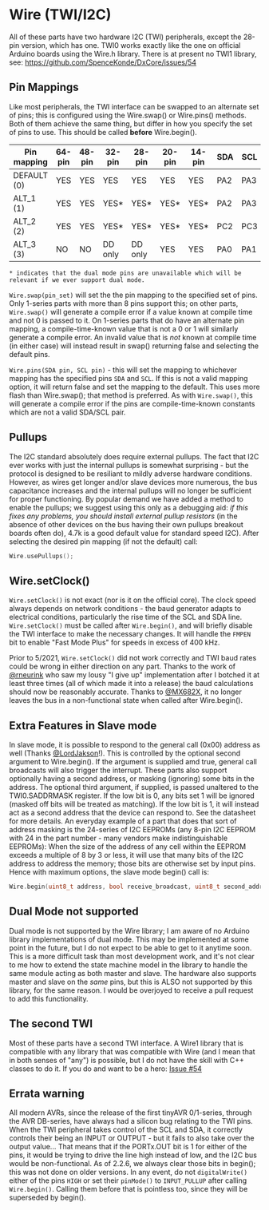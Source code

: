 # Wire (TWI/I2C)
All of these parts have two hardware I2C (TWI) peripherals, except the 28-pin version, which has one. TWI0 works exactly like the one on official Arduino boards using the Wire.h library. There is at present no TWI1 library, see: https://github.com/SpenceKonde/DxCore/issues/54

## Pin Mappings
Like most peripherals, the TWI interface can be swapped to an alternate set of pins; this is configured using the Wire.swap() or Wire.pins() methods. Both of them achieve the same thing, but differ in how you specify the set of pins to use. This should be called **before** Wire.begin().


| Pin mapping | 64-pin | 48-pin | 32-pin  | 28-pin  | 20-pin | 14-pin | SDA | SCL | Dual SDA | Dual SCL |
|-------------|--------|--------|---------|---------|--------|--------|-----|-----|----------|----------|
| DEFAULT (0) |  YES   |  YES   |   YES   |   YES   |  YES   |  YES   | PA2 | PA3 | PC2      | PC3      |
| ALT_1   (1) |  YES   |  YES   |   YES*  |   YES*  |  YES*  |  YES*  | PA2 | PA3 | PC6      | PC7      |
| ALT_2   (2) |  YES   |  YES   |   YES*  |   YES*  |  YES*  |  YES*  | PC2 | PC3 | PC6      | PC7      |
| ALT_3   (3) |  NO    |  NO    | DD only | DD only |  YES   |  YES   | PA0 | PA1 | PC2      | PC3      |

`* indicates that the dual mode pins are unavailable which will be relevant if we ever support dual mode. `

`Wire.swap(pin_set)` will set the the pin mapping to the specified set of pins. Only 1-series parts with more than 8 pins support this; on other parts,  `Wire.swap()` will generate a compile error if a value known at compile time and not 0 is passed to it. On 1-series parts that do have an alternate pin mapping, a compile-time-known value that is not a 0 or 1 will similarly generate a compile error. An invalid value that is *not* known at compile time (in either case) will instead result in swap() returning false and selecting the default pins.

`Wire.pins(SDA pin, SCL pin)` - this will set the mapping to whichever mapping has the specified pins `SDA` and `SCL`. If this is not a valid mapping option, it will return false and set the mapping to the default. This uses more flash than Wire.swap(); that method is preferred. As with `Wire.swap()`, this will generate a compile error if the pins are compile-time-known constants which are not a valid SDA/SCL pair.

## Pullups
The I2C standard absolutely does require external pullups. The fact that I2C ever works with just the internal pullups is somewhat surprising - but the protocol is designed to be resiliant to mildly adverse hardware conditions. However, as wires get longer and/or slave devices more numerous, the bus capacitance increases and the internal pullups will no longer be sufficient for proper functioning. By popular demand we have added a method to enable the pullups; we suggest using this only as a debugging aid: *if this fixes any problems, you should install external pullup resistors* (in the absence of other devices on the bus having their own pullups breakout boards often do), 4.7k is a good default value for standard speed I2C). After selecting the desired pin mapping (if not the default) call:
```c++
Wire.usePullups();
```

## Wire.setClock()
`Wire.setClock()` is not exact (nor is it on the official core). The clock speed always depends on network conditions - the baud generator adapts to electrical conditions, particularly the rise time of the SCL and SDA line. `Wire.setClock()` must be called after `Wire.begin()`, and will briefly disable the TWI interface to make the necessary changes. It will handle the `FMPEN` bit to enable "Fast Mode Plus" for speeds in excess of 400 kHz.

Prior to 5/2021, `Wire.setClock()` did not work correctly and TWI baud rates could be wrong in either direction on any part. Thanks to the work of [@rneurink](https://github.com/rneurink) who saw my lousy "I give up" implementation after I botched it at least three times (all of which made it into a release) the baud calculations should now be reasonably accurate. Thanks to [@MX682X](https://github.com/MX682X), it no longer leaves the bus in a non-functional state when called after Wire.begin().

## Extra Features in Slave mode
In slave mode, it is  possible to respond to the general call (0x00) address as well (Thanks [@LordJakson](https://github.com/LordJakson)!). This is controlled by the optional second argument to Wire.begin(). If the argument is supplied amd true, general call broadcasts will also trigger the interrupt. These parts also support optionally having a second address, or masking (ignoring) some bits in the address. The optional third argument, if supplied, is passed unaltered to the TWI0.SADDRMASK register. If the low bit is 0, any bits set 1 will be ignored (masked off bits will be treated as matching). If the low bit is 1, it will instead act as a second address that the device can respond to. See the datasheet for more details. An everyday example of a part that does that sort of address masking is the 24-series of I2C EEPROMs (any 8-pin I2C EEPROM with 24 in the part number - many vendors make indistinguishable EEPROMs): When the size of the address of any cell within the EEPROM exceeds a multiple of 8 by 3 or less, it will use that many bits of the I2C address to address the memory; those bits are otherwise set by input pins. Hence with maximum options, the slave mode begin() call is:
```c++
Wire.begin(uint8_t address, bool receive_broadcast, uint8_t second_address)
```

## Dual Mode not supported
Dual mode is not supported by the Wire library; I am aware of no Arduino library implementations of dual mode. This may be implemented at some point in the future, but I do not expect to be able to get to it anytime soon. This is a more difficult task than most development work, and it's not clear to me how to extend the state machine model in the library to handle the same module acting as both master and slave. The hardware also supports master and slave on the *same* pins, but this is ALSO not supported by this library, for the same reason. I would be overjoyed to receive a pull request to add this functionality.

## The second TWI
Most of these parts have a second TWI interface. A Wire1 library that is compatible with any library that was compatible with Wire (and I mean that in both senses of "any") is possible, but I do not have the skill with C++ classes to do it. If you do and want to be a hero: [Issue #54](https://github.com/SpenceKonde/DxCore/issues/54)


## Errata warning
All modern AVRs, since the release of the first tinyAVR 0/1-series, through the AVR DB-series, have always had a silicon bug relating to the TWI pins. When the TWI peripheral takes control of the SCL and SDA, it correctly controls their being an INPUT or OUTPUT - but it fails to also take over the output value... That means that if the PORTx.OUT bit is 1 for either of the pins, it would be trying to drive the line high instead of low, and the I2C bus would be non-functional. As of 2.2.6, we always clear those bits in begin(); this was not done on older versions. In any event, do not `digitalWrite()` either of the pins  `HIGH` or set their `pinMode()` to `INPUT_PULLUP` after calling `Wire.begin()`. Calling them before that is pointless too, since they will be superseded by begin().
